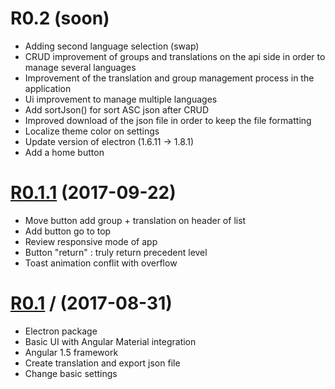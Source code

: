 # R0.2 (soon)


- Adding second language selection (swap)
- CRUD improvement of groups and translations on the api side in order to manage several languages
- Improvement of the translation and group management process in the application
- Ui improvement to manage multiple languages
- Add sortJson() for sort ASC json after CRUD
- Improved download of the json file in order to keep the file formatting
- Localize theme color on settings
- Update version of electron (1.6.11 -> 1.8.1)
- Add a home button

# [R0.1.1](https://github.com/foxdog05000/serina/releases/tag/R0.1.1) (2017-09-22)


- Move button add group + translation on header of list
- Add button go to top
- Review responsive mode of app
- Button "return" : truly return precedent level
- Toast animation conflit with overflow

# [R0.1](https://github.com/foxdog05000/serina/releases/tag/R0.1) / (2017-08-31)


- Electron package
- Basic UI with Angular Material integration
- Angular 1.5 framework
- Create translation and export json file
- Change basic settings
